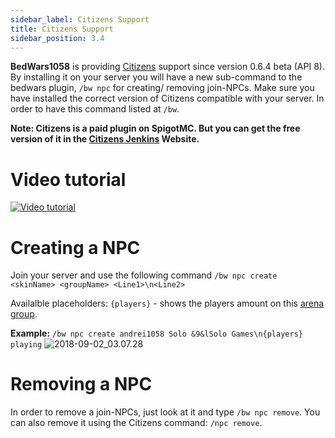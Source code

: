 ```yaml
---
sidebar_label: Citizens Support
title: Citizens Support
sidebar_position: 3.4
---
```

**BedWars1058** is providing [Citizens](https://spigotmc.org/resources/13811/) support since version 0.6.4 beta (API 8). By installing it on your server you will have a new sub-command to the bedwars plugin, `/bw npc` for creating/ removing join-NPCs. Make sure you have installed the correct version of Citizens compatible with your server. In order to have this command listed at `/bw`.

**Note: Citizens is a paid plugin on SpigotMC. But you can get the free version of it in the [Citizens Jenkins](https://ci.citizensnpcs.co/job/Citizens2/) Website.**

# Video tutorial

[![Video tutorial](https://img.youtube.com/vi/6aluXVNN--Q/0.jpg)](https://youtube.com/watch?v=6aluXVNN--Q "Tutorial")

# Creating a NPC
Join your server and use the following command `/bw npc create <skinName> <groupName> <Line1>\n<Line2>`

Availalble placeholders: `{players}` - shows the players amount on this [arena group](https://wiki.andrei1058.dev/docs/BedWars1058/setup/arena-groups/).

**Example:** `/bw npc create andrei1058 Solo &9&lSolo Games\n{players} playing`
![2018-09-02_03.07.28](/uploads/2018-09-02_03.07.28.png)

# Removing a NPC
In order to remove a join-NPCs, just look at it and type `/bw npc remove`. You can also remove it using the Citizens command: `/npc remove`.
